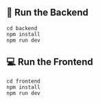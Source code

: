 

## 🔧 Run the Backend

```
cd backend
npm install
npm run dev
```

## 💻 Run the Frontend

```
cd frontend
npm install
npm run dev
```
